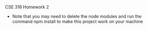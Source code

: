 CSE 316 Homework 2

* Note that you may need to delete the node modules and run the command npm install to make this project work on your machine

